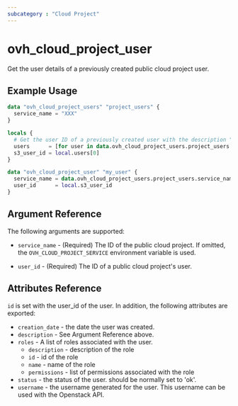 ```yaml
---
subcategory : "Cloud Project"
---
```


# ovh_cloud_project_user

Get the user details of a previously created public cloud project user.

## Example Usage

```terraform
data "ovh_cloud_project_users" "project_users" {
  service_name = "XXX"
}

locals {
  # Get the user ID of a previously created user with the description "S3-User"
  users      = [for user in data.ovh_cloud_project_users.project_users.users : user.user_id if user.description == "S3-User"]
  s3_user_id = local.users[0]
}

data "ovh_cloud_project_user" "my_user" {
  service_name = data.ovh_cloud_project_users.project_users.service_name
  user_id      = local.s3_user_id
}
```

## Argument Reference

The following arguments are supported:

- `service_name` - (Required) The ID of the public cloud project. If omitted, the `OVH_CLOUD_PROJECT_SERVICE` environment variable is used.

- `user_id` - (Required) The ID of a public cloud project's user.

## Attributes Reference

`id` is set with the user_id of the user. In addition, the following attributes are exported:

- `creation_date` - the date the user was created.
- `description` - See Argument Reference above.
- `roles` - A list of roles associated with the user.
  - `description` - description of the role
  - `id` - id of the role
  - `name` - name of the role
  - `permissions` - list of permissions associated with the role
- `status` - the status of the user. should be normally set to 'ok'.
- `username` - the username generated for the user. This username can be used with the Openstack API.
